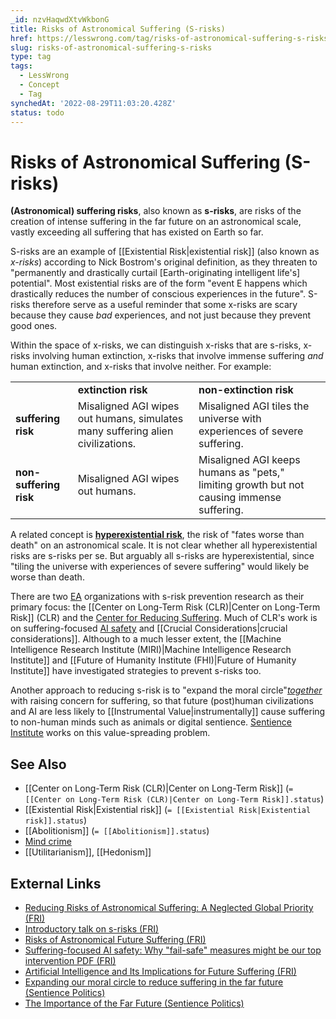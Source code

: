 ```yaml
---
_id: nzvHaqwdXtvWkbonG
title: Risks of Astronomical Suffering (S-risks)
href: https://lesswrong.com/tag/risks-of-astronomical-suffering-s-risks
slug: risks-of-astronomical-suffering-s-risks
type: tag
tags:
  - LessWrong
  - Concept
  - Tag
synchedAt: '2022-08-29T11:03:20.428Z'
status: todo
---
```


# Risks of Astronomical Suffering (S-risks)

**(Astronomical) suffering risks**, also known as **s-risks**, are risks of the creation of intense suffering in the far future on an astronomical scale, vastly exceeding all suffering that has existed on Earth so far.

S-risks are an example of [[Existential Risk|existential risk]] (also known as *x-risks*) according to Nick Bostrom's original definition, as they threaten to "permanently and drastically curtail \[Earth-originating intelligent life's\] potential". Most existential risks are of the form "event E happens which drastically reduces the number of conscious experiences in the future". S-risks therefore serve as a useful reminder that some x-risks are scary because they cause *bad* experiences, and not just because they prevent good ones.

Within the space of x-risks, we can distinguish x-risks that are s-risks, x-risks involving human extinction, x-risks that involve immense suffering *and* human extinction, and x-risks that involve neither. For example:

<table><tbody><tr><td>&nbsp;</td><td><strong>extinction risk</strong></td><td><strong>non-extinction risk</strong></td></tr><tr><td><strong>suffering risk</strong></td><td>Misaligned AGI wipes out humans, simulates many suffering alien civilizations.</td><td>Misaligned AGI tiles the universe with experiences of severe suffering.</td></tr><tr><td><strong>non-suffering risk</strong></td><td>Misaligned AGI wipes out humans.</td><td>Misaligned AGI keeps humans as "pets," limiting growth but not causing immense suffering.</td></tr></tbody></table>

A related concept is [**hyperexistential risk**](https://arbital.com/p/hyperexistential_separation/), the risk of "fates worse than death" on an astronomical scale. It is not clear whether all hyperexistential risks are s-risks per se. But arguably all s-risks are hyperexistential, since "tiling the universe with experiences of severe suffering" would likely be worse than death.

There are two [EA](https://wiki.lesswrong.com/wiki/EA) organizations with s-risk prevention research as their primary focus: the [[Center on Long-Term Risk (CLR)|Center on Long-Term Risk]] (CLR) and the [Center for Reducing Suffering](https://centerforreducingsuffering.org/). Much of CLR's work is on suffering-focused [AI safety](https://wiki.lesswrong.com/wiki/AI_safety) and [[Crucial Considerations|crucial considerations]]. Although to a much lesser extent, the [[Machine Intelligence Research Institute (MIRI)|Machine Intelligence Research Institute]] and [[Future of Humanity Institute (FHI)|Future of Humanity Institute]] have investigated strategies to prevent s-risks too. 

Another approach to reducing s-risk is to "expand the moral circle"[*together*](https://magnusvinding.com/2018/09/04/moral-circle-expansion-might-increase-future-suffering/) with raising concern for suffering, so that future (post)human civilizations and AI are less likely to [[Instrumental Value|instrumentally]] cause suffering to non-human minds such as animals or digital sentience. [Sentience Institute](http://www.sentienceinstitute.org/) works on this value-spreading problem.

## See Also

- [[Center on Long-Term Risk (CLR)|Center on Long-Term Risk]] (`= [[Center on Long-Term Risk (CLR)|Center on Long-Term Risk]].status`)
- [[Existential Risk|Existential risk]] (`= [[Existential Risk|Existential risk]].status`)
- [[Abolitionism]] (`= [[Abolitionism]].status`)
- [Mind crime](https://wiki.lesswrong.com/wiki/Mind_crime)
- [[Utilitarianism]], [[Hedonism]]

## External Links

- [Reducing Risks of Astronomical Suffering: A Neglected Global Priority (FRI)](https://foundational-research.org/reducing-risks-of-astronomical-suffering-a-neglected-global-priority/)
- [Introductory talk on s-risks (FRI)](https://foundational-research.org/s-risks-talk-eag-boston-2017/)
- [Risks of Astronomical Future Suffering (FRI)](https://foundational-research.org/risks-of-astronomical-future-suffering/)
- [Suffering-focused AI safety: Why "fail-safe" measures might be our top intervention PDF (FRI)](https://foundational-research.org/files/suffering-focused-ai-safety.pdf)
- [Artificial Intelligence and Its Implications for Future Suffering (FRI)](https://foundational-research.org/artificial-intelligence-and-its-implications-for-future-suffering)
- [Expanding our moral circle to reduce suffering in the far future (Sentience Politics)](https://sentience-politics.org/expanding-moral-circle-reduce-suffering-far-future/)
- [The Importance of the Far Future (Sentience Politics)](https://sentience-politics.org/philosophy/the-importance-of-the-future/)
